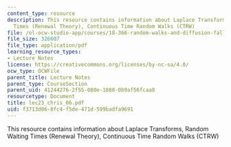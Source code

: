 ```yaml
---
content_type: resource
description: This resource contains information about Laplace Transforms, Random Waiting
  Times (Renewal Theory), Continuous Time Random Walks (CTRW)
file: /ol-ocw-studio-app/courses/18-366-random-walks-and-diffusion-fall-2006/f3713d068fc4f5de471d599badfa9691_lec23_chris_06.pdf
file_size: 326607
file_type: application/pdf
learning_resource_types:
- Lecture Notes
license: https://creativecommons.org/licenses/by-nc-sa/4.0/
ocw_type: OCWFile
parent_title: Lecture Notes
parent_type: CourseSection
parent_uid: 41244276-2f55-080e-1888-0b9af56fcaa8
resourcetype: Document
title: lec23_chris_06.pdf
uid: f3713d06-8fc4-f5de-471d-599badfa9691
---
```

This resource contains information about Laplace Transforms, Random Waiting Times (Renewal Theory), Continuous Time Random Walks (CTRW)